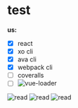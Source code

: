 # test
**us:**

- [x] react 
- [x] xo cli 
- [x] ava cli 
- [x] webpack cli
- [ ] coveralls
- [ ] ![vue-loader](https://github.com/vuejs/vue-loader)

![read](http://jslog.com/2014/10/02/react-with-webpack-part-1/)
![read](https://guides.github.com/features/mastering-markdown/)
![read](https://github.com/babel/babel-loader)



